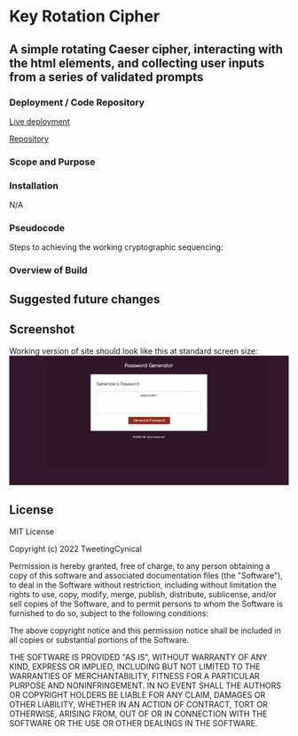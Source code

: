 # Key Rotation Cipher

## A simple rotating Caeser cipher, interacting with the html elements, and collecting user inputs from a series of validated prompts

### Deployment / Code Repository

[Live deployment](https://tweetingcynical.github.io/key-rotation-cipher/)

[Repository](https://github.com/TweetingCynical/key-rotation-cipher)

### Scope and Purpose



### Installation

N/A

### Pseudocode

Steps to achieving the working cryptographic sequencing:


### Overview of Build



## Suggested future changes



## Screenshot

Working version of site should look like this at standard screen size:
![Site Screenshot](./assets/screenshot.png)

## License

MIT License

Copyright (c) 2022 TweetingCynical

Permission is hereby granted, free of charge, to any person obtaining a copy of this software and associated documentation files (the "Software"), to deal in the Software without restriction, including without limitation the rights to use, copy, modify, merge, publish, distribute, sublicense, and/or sell copies of the Software, and to permit persons to whom the Software is furnished to do so, subject to the following conditions:

The above copyright notice and this permission notice shall be included in all copies or substantial portions of the Software.

THE SOFTWARE IS PROVIDED "AS IS", WITHOUT WARRANTY OF ANY KIND, EXPRESS OR IMPLIED, INCLUDING BUT NOT LIMITED TO THE WARRANTIES OF MERCHANTABILITY, FITNESS FOR A PARTICULAR PURPOSE AND NONINFRINGEMENT. IN NO EVENT SHALL THE AUTHORS OR COPYRIGHT HOLDERS BE LIABLE FOR ANY CLAIM, DAMAGES OR OTHER LIABILITY, WHETHER IN AN ACTION OF CONTRACT, TORT OR OTHERWISE, ARISING FROM, OUT OF OR IN CONNECTION WITH THE SOFTWARE OR THE USE OR OTHER DEALINGS IN THE SOFTWARE.